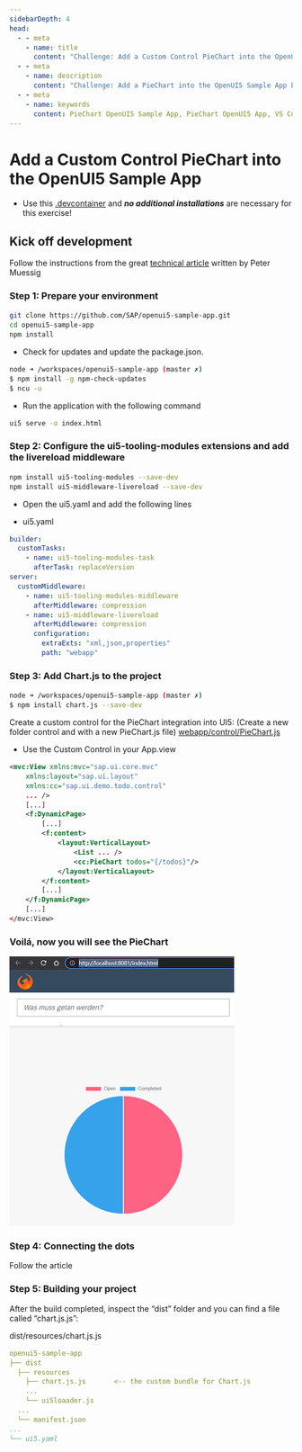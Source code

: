 ```yaml
---
sidebarDepth: 4
head:
  - - meta
    - name: title
      content: "Challenge: Add a Custom Control PieChart into the OpenUI5 Sample App"
  - - meta
    - name: description
      content: "Challenge: Add a PieChart into the OpenUI5 Sample App by using Visual VS Code Dev Container, which already contains all of the required programs. In the end you'll see a PieChart included by a Custom Control in your Sample App"
  - - meta
    - name: keywords
      content: PieChart OpenUI5 Sample App, PieChart OpenUI5 App, VS Code Dev Container
---
```


# Add a Custom Control PieChart into the OpenUI5 Sample App

- Use this [.devcontainer](https://github.com/draschke/add-a-piechart-into-the-openui5-sample-app/tree/main/.devcontainer) and ***no additional installations*** are necessary for this exercise!

## Kick off development

Follow the instructions from the great [technical article](https://blogs.sap.com/2021/11/15/using-npm-packages-in-ui5-without-shims/?source=email-global-notification-bp-new-in-tag-followed) written by Peter Muessig

### Step 1: Prepare your environment

```bash
git clone https://github.com/SAP/openui5-sample-app.git
cd openui5-sample-app
npm install
```

- Check for updates and update the package.json.

```bash
node ➜ /workspaces/openui5-sample-app (master ✗)
$ npm install -g npm-check-updates 
$ ncu -u
```

- Run the application with the following command

```bash
ui5 serve -o index.html
```

### Step 2: Configure the ui5-tooling-modules extensions and add the livereload middleware

```bash
npm install ui5-tooling-modules --save-dev
npm install ui5-middleware-livereload --save-dev
```

- Open the ui5.yaml and add the following lines

- ui5.yaml

```yaml
builder:
  customTasks:
    - name: ui5-tooling-modules-task
      afterTask: replaceVersion
server:
  customMiddleware:
    - name: ui5-tooling-modules-middleware
      afterMiddleware: compression
    - name: ui5-middleware-livereload
      afterMiddleware: compression
      configuration:
        extraExts: "xml,json,properties"
        path: "webapp"

```

### Step 3: Add Chart.js to the project

```bash
node ➜ /workspaces/openui5-sample-app (master ✗)
$ npm install chart.js --save-dev
```

Create a custom control for the PieChart integration into UI5:
(Create a new folder control and with a new PieChart.js file)
[webapp/control/PieChart.js](https://github.com/draschke/add-a-piechart-into-the-openui5-sample-app/blob/main/webapp/control/PieChart.js)

- Use the Custom Control in your App.view

```xml
<mvc:View xmlns:mvc="sap.ui.core.mvc" 
	xmlns:layout="sap.ui.layout"
	xmlns:cc="sap.ui.demo.todo.control"
	... />
	[...]
	<f:DynamicPage>
		[...]
		<f:content>
			<layout:VerticalLayout>
				<List ... />
				<cc:PieChart todos="{/todos}"/>
			</layout:VerticalLayout>
		</f:content>
		[...]
	</f:DynamicPage>
	[...]
</mvc:View>
```

### Voilá, now you will see the PieChart

![after-running-cds-watch](../images/Blogs-SAP-Com/piechart.png)

### Step 4: Connecting the dots

Follow the article

### Step 5: Building your project

After the build completed, inspect the “dist” folder and you can find a file called “chart.js.js”:

dist/resources/chart.js.js

```yaml
openui5-sample-app
├── dist
  ├── resources
    ├── chart.js.js       <-- the custom bundle for Chart.js
    ...
    └── ui5loaader.js
  ...
  └── manifest.json
...
└── ui5.yaml
```

